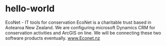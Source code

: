 # hello-world
EcoNet - IT tools for conservation
EcoNet is a charitable trust based in Aotearoa New Zealand. We are configuring microsoft Dynamics CRM for conservation activities and ArcGIS on line. We will be connecting these two software products eventually. 
www.Econet.nz
